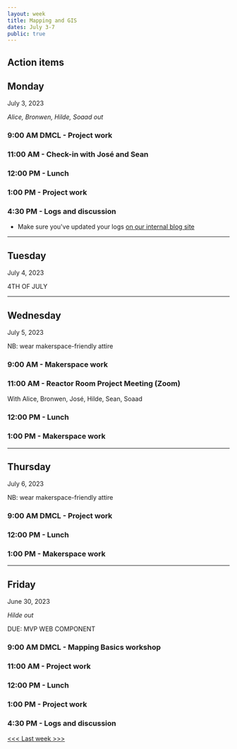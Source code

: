 ```yaml
---
layout: week
title: Mapping and GIS
dates: July 3-7
public: true
---
```


## Action items


## Monday
July 3, 2023

_Alice, Bronwen, Hilde, Soaad out_

### 9:00 AM DMCL - Project work

### 11:00 AM - Check-in with José and Sean

### 12:00 PM - Lunch

### 1:00 PM - Project work

### 4:30 PM - Logs and discussion
- Make sure you've updated your logs [on our internal blog site](https://github.com/Bryn-Mawr-College/dssf-2023)

---

## Tuesday
July 4, 2023 

4TH OF JULY

---

## Wednesday
July 5, 2023

NB: wear makerspace-friendly attire

### 9:00 AM - Makerspace work

### 11:00 AM - Reactor Room Project Meeting (Zoom)
With Alice, Bronwen, José, Hilde, Sean, Soaad

### 12:00 PM - Lunch

### 1:00 PM - Makerspace work

---

## Thursday
July 6, 2023

NB: wear makerspace-friendly attire

### 9:00 AM DMCL - Project work

### 12:00 PM - Lunch

### 1:00 PM - Makerspace work

---

## Friday
June 30, 2023

_Hilde out_

DUE: MVP WEB COMPONENT

### 9:00 AM DMCL - Mapping Basics workshop

### 11:00 AM - Project work

### 12:00 PM - Lunch

### 1:00 PM - Project work

### 4:30 PM - Logs and discussion

[<<< Last week >>>](https://github.com/digbmc/dssf-syll/blob/main/_weeks/05-modeling.md)
